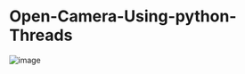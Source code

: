 # Open-Camera-Using-python-Threads
![image](https://user-images.githubusercontent.com/61928905/150387268-0225c7aa-ec7a-4eb5-a075-54df02b8b3b7.png)
